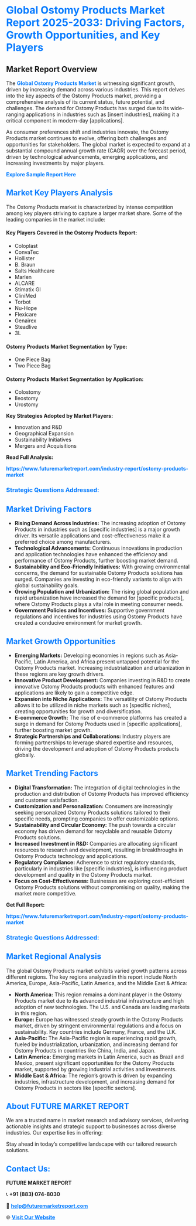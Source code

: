 <h1 style="color: #007BFF;">Global Ostomy Products Market Report 2025-2033: Driving Factors, Growth Opportunities, and Key Players</h1>

<section id="overview">
<h2>Market Report Overview</h2>
<p>The <a href="https://www.futuremarketreport.com/industry-report/ostomy-products-market" style="color: #007BFF; text-decoration: none;"><strong>Global Ostomy Products Market</strong></a> is witnessing significant growth, driven by increasing demand across various industries. This report delves into the key aspects of the Ostomy Products market, providing a comprehensive analysis of its current status, future potential, and challenges. The demand for Ostomy Products has surged due to its wide-ranging applications in industries such as [insert industries], making it a critical component in modern-day [applications].</p>
<p>As consumer preferences shift and industries innovate, the Ostomy Products market continues to evolve, offering both challenges and opportunities for stakeholders. The global market is expected to expand at a substantial compound annual growth rate (CAGR) over the forecast period, driven by technological advancements, emerging applications, and increasing investments by major players.</p>
</section>

<section id="overview">
<p><a href="https://www.futuremarketreport.com/request-sample/reportId=64332" style="color: #007BFF; text-decoration: none;"><strong>Explore Sample Report Here</strong></a></p>
</section>

<section id="key-players">
<h2 style="color: #007BFF;">Market Key Players Analysis</h2>
<p>The Ostomy Products market is characterized by intense competition among key players striving to capture a larger market share. Some of the leading companies in the market include:</p>
<h4>Key Players Covered in the Ostomy Products Report:</h4>
<ul><li>Coloplast</li><li>ConvaTec</li><li>Hollister</li><li>B. Braun</li><li>Salts Healthcare</li><li>Marlen</li><li>ALCARE</li><li>Stimatix GI</li><li>CliniMed</li><li>Torbot</li><li>Nu-Hope</li><li>Flexicare</li><li>Genairex</li><li>Steadlive</li><li>3L</li></ul>
<h4>Ostomy Products Market Segmentation by Type:</h4>
<ul><li>One Piece Bag</li><li>Two Piece Bag</li></ul>

<h4>Ostomy Products Market Segmentation by Application:</h4>
<ul><li>Colostomy</li><li>Ileostomy</li><li>Urostomy</li></ul>
<p><strong>Key Strategies Adopted by Market Players:</strong></p>
<ul>
<li>Innovation and R&D</li>
<li>Geographical Expansion</li>
<li>Sustainability Initiatives</li>
<li>Mergers and Acquisitions</li>
</ul>
</section>

<section>
<p><strong>Read Full Analysis: </strong></p><a href="https://www.futuremarketreport.com/industry-report/ostomy-products-market" style="color: #007BFF; text-decoration: none;"><strong>https://www.futuremarketreport.com/industry-report/ostomy-products-market</strong></a>
<h3 style="color: #007BFF;">Strategic Questions Addressed:</h3>
</section>

<section id="driving-factors">
<h2 style="color: #007BFF;">Market Driving Factors</h2>
<ul>
<li><strong>Rising Demand Across Industries:</strong> The increasing adoption of Ostomy Products in industries such as [specific industries] is a major growth driver. Its versatile applications and cost-effectiveness make it a preferred choice among manufacturers.</li>
<li><strong>Technological Advancements:</strong> Continuous innovations in production and application technologies have enhanced the efficiency and performance of Ostomy Products, further boosting market demand.</li>
<li><strong>Sustainability and Eco-Friendly Initiatives:</strong> With growing environmental concerns, the demand for sustainable Ostomy Products solutions has surged. Companies are investing in eco-friendly variants to align with global sustainability goals.</li>
<li><strong>Growing Population and Urbanization:</strong> The rising global population and rapid urbanization have increased the demand for [specific products], where Ostomy Products plays a vital role in meeting consumer needs.</li>
<li><strong>Government Policies and Incentives:</strong> Supportive government regulations and incentives for industries using Ostomy Products have created a conducive environment for market growth.</li>
</ul>
</section>

<section id="growth-opportunities">
<h2 style="color: #007BFF;">Market Growth Opportunities</h2>
<ul>
<li><strong>Emerging Markets:</strong> Developing economies in regions such as Asia-Pacific, Latin America, and Africa present untapped potential for the Ostomy Products market. Increasing industrialization and urbanization in these regions are key growth drivers.</li>
<li><strong>Innovative Product Development:</strong> Companies investing in R&D to create innovative Ostomy Products products with enhanced features and applications are likely to gain a competitive edge.</li>
<li><strong>Expansion into Niche Applications:</strong> The versatility of Ostomy Products allows it to be utilized in niche markets such as [specific niches], creating opportunities for growth and diversification.</li>
<li><strong>E-commerce Growth:</strong> The rise of e-commerce platforms has created a surge in demand for Ostomy Products used in [specific applications], further boosting market growth.</li>
<li><strong>Strategic Partnerships and Collaborations:</strong> Industry players are forming partnerships to leverage shared expertise and resources, driving the development and adoption of Ostomy Products products globally.</li>
</ul>
</section>

<section id="trending-factors">
<h2 style="color: #007BFF;">Market Trending Factors</h2>
<ul>
<li><strong>Digital Transformation:</strong> The integration of digital technologies in the production and distribution of Ostomy Products has improved efficiency and customer satisfaction.</li>
<li><strong>Customization and Personalization:</strong> Consumers are increasingly seeking personalized Ostomy Products solutions tailored to their specific needs, prompting companies to offer customizable options.</li>
<li><strong>Sustainability and Circular Economy:</strong> The push towards a circular economy has driven demand for recyclable and reusable Ostomy Products solutions.</li>
<li><strong>Increased Investment in R&D:</strong> Companies are allocating significant resources to research and development, resulting in breakthroughs in Ostomy Products technology and applications.</li>
<li><strong>Regulatory Compliance:</strong> Adherence to strict regulatory standards, particularly in industries like [specific industries], is influencing product development and quality in the Ostomy Products market.</li>
<li><strong>Focus on Cost-Effectiveness:</strong> Businesses are exploring cost-efficient Ostomy Products solutions without compromising on quality, making the market more competitive.</li>
</ul>
</section>

<section>
<p><strong>Get Full Report: </strong></p><a href="https://www.futuremarketreport.com/industry-report/ostomy-products-market" style="color: #007BFF; text-decoration: none;"><strong>https://www.futuremarketreport.com/industry-report/ostomy-products-market</strong></a>
<h3 style="color: #007BFF;">Strategic Questions Addressed:</h3>
</section>


<section id="regional-analysis">
<h2 style="color: #007BFF;">Market Regional Analysis</h2>
<p>The global Ostomy Products market exhibits varied growth patterns across different regions. The key regions analyzed in this report include North America, Europe, Asia-Pacific, Latin America, and the Middle East & Africa:</p>
<ul>
<li><strong>North America:</strong> This region remains a dominant player in the Ostomy Products market due to its advanced industrial infrastructure and high adoption of new technologies. The U.S. and Canada are leading markets in this region.</li>
<li><strong>Europe:</strong> Europe has witnessed steady growth in the Ostomy Products market, driven by stringent environmental regulations and a focus on sustainability. Key countries include Germany, France, and the U.K.</li>
<li><strong>Asia-Pacific:</strong> The Asia-Pacific region is experiencing rapid growth, fueled by industrialization, urbanization, and increasing demand for Ostomy Products in countries like China, India, and Japan.</li>
<li><strong>Latin America:</strong> Emerging markets in Latin America, such as Brazil and Mexico, present significant opportunities for the Ostomy Products market, supported by growing industrial activities and investments.</li>
<li><strong>Middle East & Africa:</strong> The region’s growth is driven by expanding industries, infrastructure development, and increasing demand for Ostomy Products in sectors like [specific sectors].</li>
</ul>
</section>

<footer>
<h2 style="color: #007BFF;">About FUTURE MARKET REPORT</h2>
<p>We are a trusted name in market research and advisory services, delivering actionable insights and strategic support to businesses across diverse industries. Our expertise lies in offering:</p>

<p>Stay ahead in today’s competitive landscape with our tailored research solutions.</p>

<h2 style="color: #007BFF;">Contact Us:</h2>
<p><strong>FUTURE MARKET REPORT</strong></p>
<p>📞 <strong>+91 (883) 074-8030</strong></p>
<p>📧 <strong><a href="mailto:help@futuremarketreport.com" style="color: #007BFF;">help@futuremarketreport.com</a></strong></p>
<p>🌐 <strong><a href="https://www.futuremarketreport.com/" style="color: #007BFF;">Visit Our Website</a></strong></p>
</footer>